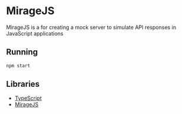 # MirageJS

MirageJS is a for creating a mock server to simulate API responses in JavaScript applications

## Running
   ```bash
   npm start
   ```

## Libraries
- [TypeScript](https://www.typescriptlang.org/)
- [MirageJS](https://miragejs.com/)